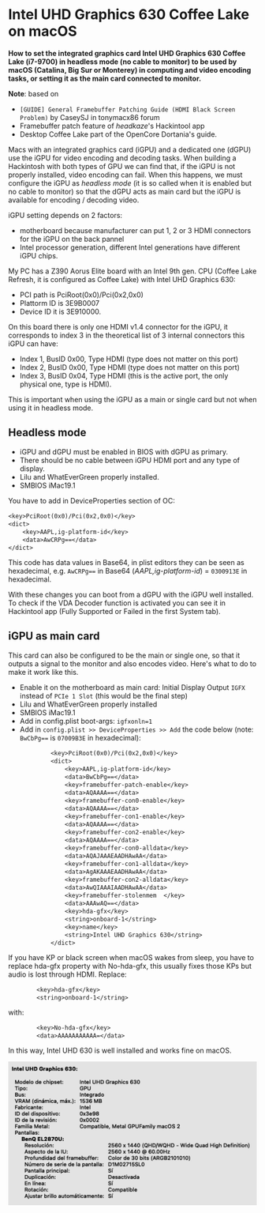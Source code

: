 # Intel UHD Graphics 630 Coffee Lake on macOS

**How to set the integrated graphics card Intel UHD Graphics 630 Coffee Lake (i7-9700) in headless mode (no cable to monitor) to be used by macOS (Catalina, Big Sur or Monterey) in computing and video encoding tasks, or setting it as the main card connected to monitor.**

**Note**: based on

- `[GUIDE] General Framebuffer Patching Guide (HDMI Black Screen Problem)` by CaseySJ in tonymacx86 forum
- Framebuffer patch feature of _headkaze_'s Hackintool app
- Desktop Coffee Lake part of the OpenCore Dortania's guide.

Macs with an integrated graphics card (iGPU) and a dedicated one (dGPU) use the iGPU for video encoding and decoding tasks. When building a Hackintosh with both types of GPU we can find that, if the iGPU is not properly installed, video encoding can fail. When this happens, we must configure the iGPU as _headless mode_ (it is so called when it is enabled but no cable to monitor) so that the dGPU acts as main card but the iGPU is available for encoding / decoding video.

iGPU setting depends on 2 factors:

- motherboard because manufacturer can put 1, 2 or 3 HDMI connectors for the iGPU on the back pannel
- Intel processor generation, different Intel generations have different iGPU chips.

My PC has a Z390 Aorus Elite board with an Intel 9th gen. CPU (Coffee Lake Refresh, it is configured as Coffee Lake) with Intel UHD Graphics 630:

- PCI path is PciRoot(0x0)/Pci(0x2,0x0)
- Plattorm ID is 3E9B0007
- Device ID it is 3E910000.

On this board there is only one HDMI v1.4 connector for the iGPU, it corresponds to index 3 in the theoretical list of 3 internal connectors this iGPU can have:

- Index 1, BusID 0x00, Type HDMI (type does not matter on this port)
- Index 2, BusID 0x00, Type HDMI (type does not matter on this port)
- Index 3, BusID 0x04, Type HDMI (this is the active port, the only physical one, type is HDMI).

This is important when using the iGPU as a main or single card but not when using it in headless mode.

## Headless mode

- iGPU and dGPU must be enabled in BIOS with dGPU as primary.
- There should be no cable between iGPU HDMI port and any type of display.
- Lilu and WhatEverGreen properly installed.
- SMBIOS iMac19.1

You have to add in DeviceProperties section of OC:

```
<key>PciRoot(0x0)/Pci(0x2,0x0)</key>
<dict>
	<key>AAPL,ig-platform-id</key>
	<data>AwCRPg==</data>
</dict>
```

This code has data values in Base64, in plist editors they can be seen as hexadecimal, e.g. `AwCRPg==` in Base64 (_AAPL,ig-platform-id_) = `0300913E` in hexadecimal.

With these changes you can boot from a dGPU with the iGPU well installed. To check if the VDA Decoder function is activated you can see it in Hackintool app (Fully Supported or Failed in the first System tab).

## iGPU as main card

This card can also be configured to be the main or single one, so that it outputs a signal to the monitor and also encodes video. Here's what to do to make it work like this.

- Enable it on the motherboard as main card: Initial Display Output `IGFX` instead of `PCIe 1 Slot` (this would be the final step)
- Lilu and WhatEverGreen properly installed
- SMBIOS iMac19.1
- Add in config.plist boot-args: `igfxonln=1`
- Add in `config.plist >> DeviceProperties >> Add` the code below (note: `BwCbPg==` is `07009B3E` in hexadecimal):

```
			<key>PciRoot(0x0)/Pci(0x2,0x0)</key>
			<dict>
				<key>AAPL,ig-platform-id</key>
				<data>BwCbPg==</data>
				<key>framebuffer-patch-enable</key>
				<data>AQAAAA==</data>
				<key>framebuffer-con0-enable</key>
				<data>AQAAAA==</data>
				<key>framebuffer-con1-enable</key>
				<data>AQAAAA==</data>
				<key>framebuffer-con2-enable</key>
				<data>AQAAAA==</data>
				<key>framebuffer-con0-alldata</key>
				<data>AQAJAAAEAADHAwAA</data>
				<key>framebuffer-con1-alldata</key>
				<data>AgAKAAAEAADHAwAA</data>
				<key>framebuffer-con2-alldata</key>
				<data>AwQIAAAIAADHAwAA</data>
				<key>framebuffer-stolenmem	</key>
				<data>AAAwAQ==</data>
				<key>hda-gfx</key>
				<string>onboard-1</string>
				<key>name</key>
				<string>Intel UHD Graphics 630</string>
			</dict>
```

If you have KP or black screen when macOS wakes from sleep, you have to replace hda-gfx property with No-hda-gfx, this usually fixes those KPs but audio is lost through HDMI. Replace:

```
	    <key>hda-gfx</key>
	    <string>onboard-1</string>
```

with:

```
	    <key>No-hda-gfx</key>
	    <data>AAAAAAAAAAA=</data>
```

In this way, Intel UHD 630 is well installed and works fine on macOS.

![Intel UHD 630](intel630.png?raw=true)
